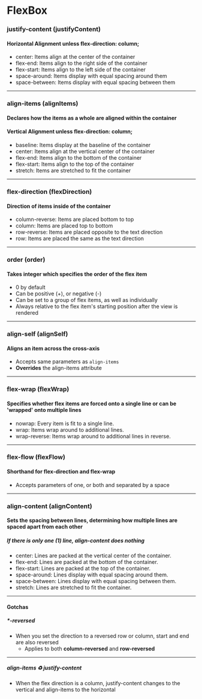 # FlexBox
### justify-content (justifyContent)
#### Horizontal Alignment __unless flex-direction: column;__
* center: Items align at the center of the container
* flex-end: Items align to the right side of the container
* flex-start: Items align to the left side of the container
* space-around: Items display with equal spacing around them
* space-between: Items display with equal spacing between them
***
### align-items (alignItems)
#### Declares how the items as a whole are aligned within the container
#### Vertical Alignment __unless flex-direction: column;__
* baseline: Items display at the baseline of the container
* center: Items align at the vertical center of the container
* flex-end: Items align to the bottom of the container
* flex-start: Items align to the top of the container
* stretch: Items are stretched to fit the container
***
### flex-direction (flexDirection)
#### **Direction** of items inside of the container
* column-reverse: Items are placed bottom to top
* column: Items are placed top to bottom
* row-reverse: Items are placed opposite to the text direction
* row: Items are placed the same as the text direction
***
### order (order)
#### Takes integer which specifies the order of the flex item
* 0 by default
* Can be positive (+), or negative (-)
* Can be set to a group of flex items, as well as individually
* Always relative to the flex item's starting position after the view is rendered
***
### align-self (alignSelf)
#### Aligns an item across the cross-axis
* Accepts same parameters as `align-items`
* __Overrides__ the align-items attribute
***
### flex-wrap (flexWrap)
#### Specifies whether flex items are forced onto a single line or can be 'wrapped' onto multiple lines
* nowrap: Every item is fit to a single line.
* wrap: Items wrap around to additional lines.
* wrap-reverse: Items wrap around to additional lines in reverse.
***
### flex-flow (flexFlow)
#### Shorthand for flex-direction and flex-wrap
* Accepts parameters of one, or both <flex-direction> and <flex-wrap> separated by a space
***
### align-content (alignContent)
#### Sets the spacing between lines, determining how multiple lines are spaced apart from each other
##### If there is only one (1) line, align-content does __nothing__
* center: Lines are packed at the vertical center of the container.
* flex-end: Lines are packed at the bottom of the container.
* flex-start: Lines are packed at the top of the container.
* space-around: Lines display with equal spacing around them.
* space-between: Lines display with equal spacing between them.
* stretch: Lines are stretched to fit the container.
***
#### Gotchas
##### *-reversed
* When you set the direction to a reversed row or column, start and end are also reversed
  * Applies to both **column-reversed** and **row-reversed**
***
##### align-items ♻ justify-content
* When the flex direction is a column, justify-content changes to the vertical and align-items to the horizontal
